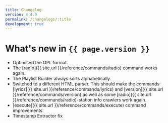 ```yaml
---
title: Changelog
version: 4.4.9
permalink: /changelogs/:title
development: true
---
```


# What's new in `{{ page.version }}`
- Optimised the GPL format.
- The [radio]({{ site.url }}/reference/commands/radio) command works again.
- The Playlist Builder always sorts alphabetically.
- Switched to a different HTML parser. This should make the commands [lyrics]({{ site.url }}/reference/commands/lyrics) and [version]({{ site.url }}/reference/commands/version) as well as some [radio]({{ site.url }}/reference/commands/radio)-station info crawlers work again.
- [execute]({{ site.url }}/reference/commands/execute) command improvements
- Timestamp Extractor fix
